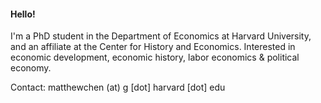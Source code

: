 #### Hello!

I'm a PhD student in the Department of Economics at Harvard University, and an affiliate at the Center for History and Economics. Interested in economic development, economic history, labor economics & political economy.

Contact: matthewchen (at) g [dot] harvard [dot] edu 
